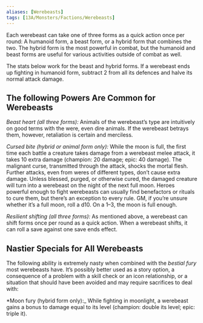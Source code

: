 ```yaml
---
aliases: [Werebeasts]
tags: [13A/Monsters/Factions/Werebeasts]
---
```


Each werebeast can take one of three forms as a quick action once per round: A humanoid form, a beast form, or a hybrid form that combines the two. The hybrid form is the most powerful in combat, but the humanoid and beast forms are useful for various activities outside of combat as well.

The stats below work for the beast and hybrid forms. If a werebeast ends up fighting in humanoid form, subtract 2 from all its defences and halve its normal attack damage.

## The following Powers Are Common for Werebeasts

*Beast heart (all three forms):* Animals of the werebeast’s type are intuitively on good terms with the were, even dire animals. If the werebeast betrays them, however, retaliation is certain and merciless.

*Cursed bite (hybrid or animal form only):* While the moon is full, the first time each battle a creature takes damage from a werebeast melee attack, it takes 10 extra damage (champion: 20 damage; epic: 40 damage). The malignant curse, transmitted through the attack, shocks the mortal flesh. Further attacks, even from weres of different types, don’t cause extra damage. Unless blessed, purged, or otherwise cured, the damaged creature will turn into a werebeast on the night of the next full moon. Heroes powerful enough to fight werebeasts can usually find benefactors or rituals to cure them, but there’s an exception to every rule. GM, if you’re unsure whether it’s a full moon, roll a d10. On a 1–3, the moon is full enough.

*Resilient shifting (all three forms):* As mentioned above, a werebeast can shift forms once per round as a quick action. When a werebeast shifts, it can roll a save against one save ends effect.

## Nastier Specials for All Werebeasts

The following ability is extremely nasty when combined with the *bestial fury* most werebeasts have. It’s possibly better used as a story option, a consequence of a problem with a skill check or an icon relationship, or a situation that should have been avoided and may require sacrifices to deal with:

*Moon fury (hybrid form only):_ While fighting in moonlight, a werebeast gains a bonus to damage equal to its level (champion: double its level; epic: triple it).
